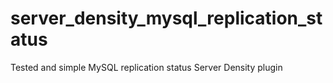server_density_mysql_replication_status
=======================================

Tested and simple MySQL replication status Server Density plugin
